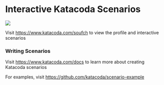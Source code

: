 # Interactive Katacoda Scenarios

[![](http://shields.katacoda.com/katacoda/soufch/count.svg)](https://www.katacoda.com/soufch "Get your profile on Katacoda.com")

Visit https://www.katacoda.com/soufch to view the profile and interactive scenarios

### Writing Scenarios
Visit https://www.katacoda.com/docs to learn more about creating Katacoda scenarios

For examples, visit https://github.com/katacoda/scenario-example
